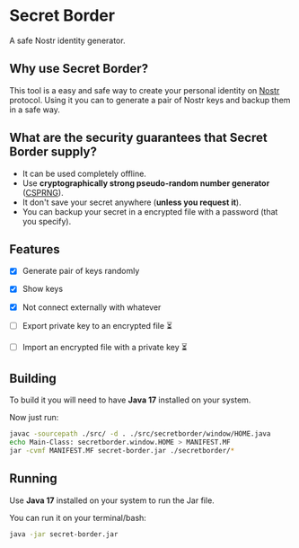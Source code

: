 # Secret Border

A safe Nostr identity generator.

## Why use Secret Border?

This tool is a easy and safe way to create your personal identity on [Nostr](https://nostr.com/) protocol. Using it you can to generate a pair of Nostr keys and backup them in a safe way.

## What are the security guarantees that Secret Border supply?

 - It can be used completely offline.
 - Use **cryptographically strong pseudo-random number generator** ([CSPRNG](https://en.wikipedia.org/wiki/Cryptographically_secure_pseudorandom_number_generator)).
 - It don't save your secret anywhere (**unless you request it**).
 - You can backup your secret in a encrypted file with a password (that you specify). 

## Features

 - [x] Generate pair of keys randomly
 - [x] Show keys
 - [x] Not connect externally with whatever
 - [ ] Export private key to an encrypted file ⏳
 - [ ] Import an encrypted file with a private key ⏳
   

## Building

To build it you will need to have **Java 17** installed on your system. 

Now just run:
  

```bash
javac -sourcepath ./src/ -d . ./src/secretborder/window/HOME.java
echo Main-Class: secretborder.window.HOME > MANIFEST.MF
jar -cvmf MANIFEST.MF secret-border.jar ./secretborder/*
```
   

## Running

Use **Java 17** installed on your system to run the Jar file.

You can run it on your terminal/bash:
  
```bash
java -jar secret-border.jar
```

